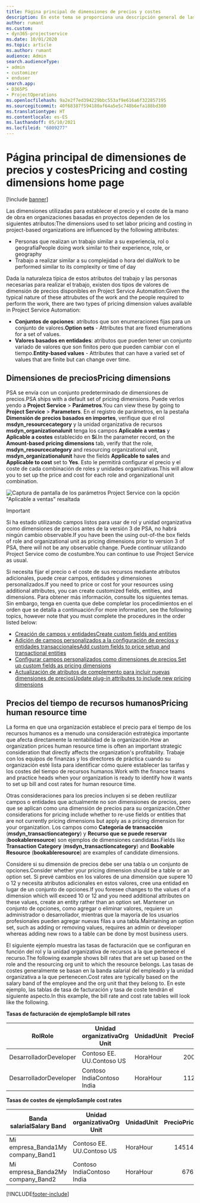 ```yaml
---
title: Página principal de dimensiones de precios y costes
description: En este tema se proporciona una descripción general de las dimensiones de precios.
author: rumant
ms.custom:
- dyn365-projectservice
ms.date: 10/01/2020
ms.topic: article
ms.author: rumant
audience: Admin
search.audienceType:
- admin
- customizer
- enduser
search.app:
- D365PS
- ProjectOperations
ms.openlocfilehash: 9a2e2f7ed394229bbc553af9e616a6f322857195
ms.sourcegitcommit: 40f68387f594180af64a5e5c748b6efa188bd300
ms.translationtype: HT
ms.contentlocale: es-ES
ms.lasthandoff: 05/10/2021
ms.locfileid: "6009277"
---
```

# <a name="pricing-and-costing-dimensions-home-page"></a><span data-ttu-id="7553c-103">Página principal de dimensiones de precios y costes</span><span class="sxs-lookup"><span data-stu-id="7553c-103">Pricing and costing dimensions home page</span></span>

[!include [banner](../includes/psa-now-project-operations.md)]

<span data-ttu-id="7553c-104">Las dimensiones utilizadas para establecer el precio y el coste de la mano de obra en organizaciones basadas en proyectos dependen de los siguientes atributos:</span><span class="sxs-lookup"><span data-stu-id="7553c-104">The dimensions used to set labor pricing and costing in project-based organizations are influenced by the following attributes:</span></span>

- <span data-ttu-id="7553c-105">Personas que realizan un trabajo similar a su experiencia, rol o geografía</span><span class="sxs-lookup"><span data-stu-id="7553c-105">People doing work similar to their experience, role, or geography</span></span>
- <span data-ttu-id="7553c-106">Trabajo a realizar similar a su complejidad o hora del día</span><span class="sxs-lookup"><span data-stu-id="7553c-106">Work to be performed similar to its complexity or time of day</span></span>

<span data-ttu-id="7553c-107">Dada la naturaleza típica de estos atributos del trabajo y las personas necesarias para realizar el trabajo, existen dos tipos de valores de dimensión de precios disponibles en Project Service Automation:</span><span class="sxs-lookup"><span data-stu-id="7553c-107">Given the typical nature of these attrubutes of the work and the people required to perform the work, there are two types of pricing dimension values available in Project Service Automation:</span></span> 

- <span data-ttu-id="7553c-108">**Conjuntos de opciones**: atributos que son enumeraciones fijas para un conjunto de valores.</span><span class="sxs-lookup"><span data-stu-id="7553c-108">**Option sets** - Attributes that are fixed enumerations for a set of values.</span></span>
- <span data-ttu-id="7553c-109">**Valores basados en entidades**: atributos que pueden tener un conjunto variado de valores que son finitos pero que pueden cambiar con el tiempo.</span><span class="sxs-lookup"><span data-stu-id="7553c-109">**Entity-based values** - Attributes that can have a varied set of values that are finite but can change over time.</span></span>

## <a name="pricing-dimensions"></a><span data-ttu-id="7553c-110">Dimensiones de precios</span><span class="sxs-lookup"><span data-stu-id="7553c-110">Pricing dimensions</span></span>

<span data-ttu-id="7553c-111">PSA se envía con un conjunto predeterminado de dimensiones de precios.</span><span class="sxs-lookup"><span data-stu-id="7553c-111">PSA ships with a default set of pricing dimensions.</span></span> <span data-ttu-id="7553c-112">Puede verlos yendo a **Project Service** > **Parámetros**.</span><span class="sxs-lookup"><span data-stu-id="7553c-112">You can view these by going to **Project Service** > **Parameters**.</span></span> <span data-ttu-id="7553c-113">En el registro de parámetros, en la pestaña **Dimensión de precios basados en importes**, verifique que el rol **msdyn_resourcecategory** y la unidad organizativa de recursos **msdyn_organizationalunit** tenga los campos **Aplicable a ventas** y **Aplicable a costes** establecido en **Sí**.</span><span class="sxs-lookup"><span data-stu-id="7553c-113">In the parameter record, on the **Amount-based pricing dimensions** tab, verify that the role, **msdyn_resourcecategory** and resourcing organizational unit, **msdyn_organizationalunit** have the fields **Applicable to sales** and **Applicable to cost** set to **Yes**.</span></span> <span data-ttu-id="7553c-114">Esto le permitirá configurar el precio y el coste de cada combinación de roles y unidades organizativas.</span><span class="sxs-lookup"><span data-stu-id="7553c-114">This will allow you to set up the price and cost for each role and organizational unit combination.</span></span>

![Captura de pantalla de los parámetros Project Service con la opción "Aplicable a ventas" resaltada](media/PS-OOB-parameters.png)

> [!IMPORTANT]
> <span data-ttu-id="7553c-116">Si ha estado utilizando campos listos para usar de rol y unidad organizativa como dimensiones de precios antes de la versión 3 de PSA, no habrá ningún cambio observable.</span><span class="sxs-lookup"><span data-stu-id="7553c-116">If you have been the using out-of-the box fields of role and organizational unit as pricing dimensions prior to version 3 of PSA, there will not be any observable change.</span></span> <span data-ttu-id="7553c-117">Puede continuar utilizando Project Service como de costumbre.</span><span class="sxs-lookup"><span data-stu-id="7553c-117">You can continue to use Project Service as usual.</span></span> 

<span data-ttu-id="7553c-118">Si necesita fijar el precio o el coste de sus recursos mediante atributos adicionales, puede crear campos, entidades y dimensiones personalizados.</span><span class="sxs-lookup"><span data-stu-id="7553c-118">If you need to price or cost for your resources using additional attributes, you can create customized fields, entities, and dimensions.</span></span> <span data-ttu-id="7553c-119">Para obtener más información, consulte los siguientes temas. Sin embargo, tenga en cuenta que debe completar los procedimientos en el orden que se detalla a continuación:</span><span class="sxs-lookup"><span data-stu-id="7553c-119">For more information, see the following topics, however note that you must complete the procedures in the order listed below:</span></span>

- [<span data-ttu-id="7553c-120">Creación de campos y entidades</span><span class="sxs-lookup"><span data-stu-id="7553c-120">Create custom fields and entities</span></span>](create-custom-fields-entities.md)
- [<span data-ttu-id="7553c-121">Adición de campos personalizados a la configuración de precios y entidades transaccionales</span><span class="sxs-lookup"><span data-stu-id="7553c-121">Add custom fields to price setup and transactional entities</span></span>](field-references.md)
- [<span data-ttu-id="7553c-122">Configurar campos personalizados como dimensiones de precios </span><span class="sxs-lookup"><span data-stu-id="7553c-122">Set up custom fields as pricing dimensions</span></span>](set-up-pricing-dimensions.md)
- [<span data-ttu-id="7553c-123">Actualización de atributos de complemento para incluir nuevas dimensiones de precios</span><span class="sxs-lookup"><span data-stu-id="7553c-123">Update plug-in attributes to include new pricing dimensions</span></span>](update-plug-in-attributes.md)

## <a name="pricing-human-resource-time"></a><span data-ttu-id="7553c-124">Precios del tiempo de recursos humanos</span><span class="sxs-lookup"><span data-stu-id="7553c-124">Pricing human resource time</span></span>
<span data-ttu-id="7553c-125">La forma en que una organización establece el precio para el tiempo de los recursos humanos es a menudo una consideración estratégica importante que afecta directamente la rentabilidad de la organización.</span><span class="sxs-lookup"><span data-stu-id="7553c-125">How an organization prices human resource time is often an important strategic consideration that directly affects the organization's profitability.</span></span> <span data-ttu-id="7553c-126">Trabaje con los equipos de finanzas y los directores de práctica cuando su organización esté lista para identificar cómo quiere establecer las tarifas y los costes del tiempo de recursos humanos.</span><span class="sxs-lookup"><span data-stu-id="7553c-126">Work with the finance teams and practice heads when your organization is ready to identify how it wants to set up bill and cost rates for human resource time.</span></span>

<span data-ttu-id="7553c-127">Otras consideraciones para los precios incluyen si se deben reutilizar campos o entidades que actualmente no son dimensiones de precios, pero que se aplican como una dimensión de precios para su organización.</span><span class="sxs-lookup"><span data-stu-id="7553c-127">Other considerations for pricing include whether to re-use fields or entities that are not currently pricing dimensions but apply as a pricing dimension for your organization.</span></span> <span data-ttu-id="7553c-128">Los campos como **Categoría de transacción** (**msdyn_transactioncategory**) y **Recurso que se puede reservar** (**bookableresource**) son ejemplos de dimensiones candidatas.</span><span class="sxs-lookup"><span data-stu-id="7553c-128">Fields like **Transaction Category** (**msdyn_transactioncategory**) and **Bookable Resource** (**bookableresource**) are examples of candidate dimensions.</span></span> 

<span data-ttu-id="7553c-129">Considere si su dimensión de precios debe ser una tabla o un conjunto de opciones.</span><span class="sxs-lookup"><span data-stu-id="7553c-129">Consider whether your pricing dimension should be a table or an option set.</span></span> <span data-ttu-id="7553c-130">Si prevé cambios en los valores de una dimensión que supere 10 o 12 y necesita atributos adicionales en estos valores, cree una entidad en lugar de un conjunto de opciones.</span><span class="sxs-lookup"><span data-stu-id="7553c-130">If you foresee changes to the values of a dimension which will exceed 10 or 12 and you need additional attributes on these values, create an entity rather than an option set.</span></span> <span data-ttu-id="7553c-131">Mantener un conjunto de opciones, como agregar o eliminar valores, requiere un administrador o desarrollador, mientras que la mayoría de los usuarios profesionales pueden agregar nuevas filas a una tabla.</span><span class="sxs-lookup"><span data-stu-id="7553c-131">Maintaining an option set, such as adding or removing values, requires an admin or developer whereas adding new rows to a table can be done by most business users.</span></span>

<span data-ttu-id="7553c-132">El siguiente ejemplo muestra las tasas de facturación que se configuran en función del rol y la unidad organizativa de recursos a la que pertenece el recurso.</span><span class="sxs-lookup"><span data-stu-id="7553c-132">The following example shows bill rates that are set up based on the role and the resourcing org unit to which the resource belongs.</span></span> <span data-ttu-id="7553c-133">Las tasas de costes generalmente se basan en la banda salarial del empleado y la unidad organizativa a la que pertenecen.</span><span class="sxs-lookup"><span data-stu-id="7553c-133">Cost rates are typically based on the salary band of the employee and the org unit that they belong to.</span></span> <span data-ttu-id="7553c-134">En este ejemplo, las tablas de tasa de facturación y tasa de coste tendrán el siguiente aspecto.</span><span class="sxs-lookup"><span data-stu-id="7553c-134">In this example, the bill rate and cost rate tables will look like the following.</span></span>

<span data-ttu-id="7553c-135">**Tasas de facturación de ejemplo**</span><span class="sxs-lookup"><span data-stu-id="7553c-135">**Sample bill rates**</span></span>

| <span data-ttu-id="7553c-136">Rol</span><span class="sxs-lookup"><span data-stu-id="7553c-136">Role</span></span>        | <span data-ttu-id="7553c-137">Unidad organizativa</span><span class="sxs-lookup"><span data-stu-id="7553c-137">Org Unit</span></span>    |<span data-ttu-id="7553c-138">Unidad</span><span class="sxs-lookup"><span data-stu-id="7553c-138">Unit</span></span>      |<span data-ttu-id="7553c-139">Precio</span><span class="sxs-lookup"><span data-stu-id="7553c-139">Price</span></span>      |<span data-ttu-id="7553c-140">Moneda</span><span class="sxs-lookup"><span data-stu-id="7553c-140">Currency</span></span>  |
| ------------|-------------|----------|----------:|----------|
| <span data-ttu-id="7553c-141">Desarrollador</span><span class="sxs-lookup"><span data-stu-id="7553c-141">Developer</span></span>   | <span data-ttu-id="7553c-142">Contoso EE. UU.</span><span class="sxs-lookup"><span data-stu-id="7553c-142">Contoso US</span></span>  |<span data-ttu-id="7553c-143">Hora</span><span class="sxs-lookup"><span data-stu-id="7553c-143">Hour</span></span> | <span data-ttu-id="7553c-144">200</span><span class="sxs-lookup"><span data-stu-id="7553c-144">200</span></span>|<span data-ttu-id="7553c-145">USD</span><span class="sxs-lookup"><span data-stu-id="7553c-145">USD</span></span>     |
| <span data-ttu-id="7553c-146">Desarrollador</span><span class="sxs-lookup"><span data-stu-id="7553c-146">Developer</span></span>   | <span data-ttu-id="7553c-147">Contoso India</span><span class="sxs-lookup"><span data-stu-id="7553c-147">Contoso India</span></span> |<span data-ttu-id="7553c-148">Hora</span><span class="sxs-lookup"><span data-stu-id="7553c-148">Hour</span></span>|   <span data-ttu-id="7553c-149">112</span><span class="sxs-lookup"><span data-stu-id="7553c-149">112</span></span>|<span data-ttu-id="7553c-150">USD</span><span class="sxs-lookup"><span data-stu-id="7553c-150">USD</span></span>     |


<span data-ttu-id="7553c-151">**Tasas de costes de ejemplo**</span><span class="sxs-lookup"><span data-stu-id="7553c-151">**Sample cost rates**</span></span>

| <span data-ttu-id="7553c-152">Banda salarial</span><span class="sxs-lookup"><span data-stu-id="7553c-152">Salary Band</span></span>     | <span data-ttu-id="7553c-153">Unidad organizativa</span><span class="sxs-lookup"><span data-stu-id="7553c-153">Org Unit</span></span>    |<span data-ttu-id="7553c-154">Unidad</span><span class="sxs-lookup"><span data-stu-id="7553c-154">Unit</span></span>      |<span data-ttu-id="7553c-155">Precio</span><span class="sxs-lookup"><span data-stu-id="7553c-155">Price</span></span>      |<span data-ttu-id="7553c-156">Moneda</span><span class="sxs-lookup"><span data-stu-id="7553c-156">Currency</span></span>  |
| ----------------|-------------|----------|----------:|----------|
| <span data-ttu-id="7553c-157">Mi empresa_Banda1</span><span class="sxs-lookup"><span data-stu-id="7553c-157">My company_Band1</span></span> | <span data-ttu-id="7553c-158">Contoso EE. UU.</span><span class="sxs-lookup"><span data-stu-id="7553c-158">Contoso US</span></span>  |<span data-ttu-id="7553c-159">Hora</span><span class="sxs-lookup"><span data-stu-id="7553c-159">Hour</span></span> | <span data-ttu-id="7553c-160">145</span><span class="sxs-lookup"><span data-stu-id="7553c-160">145</span></span>|<span data-ttu-id="7553c-161">USD</span><span class="sxs-lookup"><span data-stu-id="7553c-161">USD</span></span>     |
| <span data-ttu-id="7553c-162">Mi empresa_Banda2</span><span class="sxs-lookup"><span data-stu-id="7553c-162">My company_Band2</span></span> | <span data-ttu-id="7553c-163">Contoso India</span><span class="sxs-lookup"><span data-stu-id="7553c-163">Contoso India</span></span> |<span data-ttu-id="7553c-164">Hora</span><span class="sxs-lookup"><span data-stu-id="7553c-164">Hour</span></span>|   <span data-ttu-id="7553c-165">67</span><span class="sxs-lookup"><span data-stu-id="7553c-165">67</span></span>|<span data-ttu-id="7553c-166">USD</span><span class="sxs-lookup"><span data-stu-id="7553c-166">USD</span></span>     |


[!INCLUDE[footer-include](../includes/footer-banner.md)]